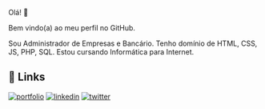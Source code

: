 Olá! 👋

Bem vindo(a) ao meu perfil no GitHub.

Sou Administrador de Empresas e Bancário.
Tenho domínio de HTML, CSS, JS, PHP, SQL.
Estou cursando Informática para Internet.

## 🔗 Links
[![portfolio](https://img.shields.io/badge/my_portfolio-000?style=for-the-badge&logo=ko-fi&logoColor=white)](https://katherineoelsner.com/)
[![linkedin](https://img.shields.io/badge/linkedin-0A66C2?style=for-the-badge&logo=linkedin&logoColor=white)](https://www.linkedin.com/)
[![twitter](https://img.shields.io/badge/twitter-1DA1F2?style=for-the-badge&logo=twitter&logoColor=white)](https://twitter.com/)
